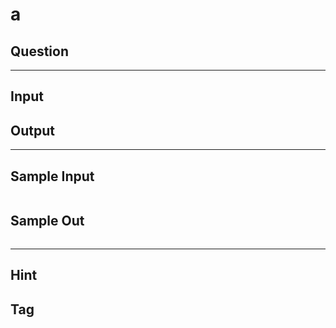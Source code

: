 # a

## Question


---

## Input


## Output


---

## Sample Input
```

```

## Sample Out
```

```

---

## Hint

## Tag
